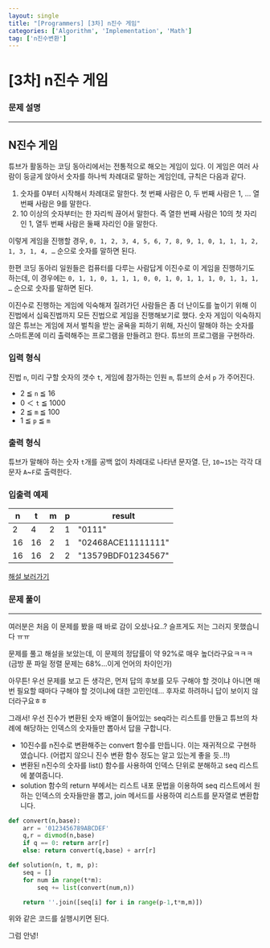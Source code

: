```yaml
---
layout: single
title: "[Programmers] [3차] n진수 게임"
categories: ['Algorithm', 'Implementation', 'Math']
tag: ['n진수변환']
---
```


# [3차] n진수 게임

### 문제 설명

---

## N진수 게임

튜브가 활동하는 코딩 동아리에서는 전통적으로 해오는 게임이 있다. 이 게임은 여러 사람이 둥글게 앉아서 숫자를 하나씩 차례대로 말하는 게임인데, 규칙은 다음과 같다.

1. 숫자를 0부터 시작해서 차례대로 말한다. 첫 번째 사람은 0, 두 번째 사람은 1, … 열 번째 사람은 9를 말한다.
2. 10 이상의 숫자부터는 한 자리씩 끊어서 말한다. 즉 열한 번째 사람은 10의 첫 자리인 1, 열두 번째 사람은 둘째 자리인 0을 말한다.

이렇게 게임을 진행할 경우,
`0, 1, 2, 3, 4, 5, 6, 7, 8, 9, 1, 0, 1, 1, 1, 2, 1, 3, 1, 4, …`
순으로 숫자를 말하면 된다.

한편 코딩 동아리 일원들은 컴퓨터를 다루는 사람답게 이진수로 이 게임을 진행하기도 하는데, 이 경우에는
`0, 1, 1, 0, 1, 1, 1, 0, 0, 1, 0, 1, 1, 1, 0, 1, 1, 1, …`
순으로 숫자를 말하면 된다.

이진수로 진행하는 게임에 익숙해져 질려가던 사람들은 좀 더 난이도를 높이기 위해 이진법에서 십육진법까지 모든 진법으로 게임을 진행해보기로 했다. 숫자 게임이 익숙하지 않은 튜브는 게임에 져서 벌칙을 받는 굴욕을 피하기 위해, 자신이 말해야 하는 숫자를 스마트폰에 미리 출력해주는 프로그램을 만들려고 한다. 튜브의 프로그램을 구현하라.

### 입력 형식

진법 `n`, 미리 구할 숫자의 갯수 `t`, 게임에 참가하는 인원 `m`, 튜브의 순서 `p` 가 주어진다.

- 2 ≦ `n` ≦ 16
- 0 ＜ `t` ≦ 1000
- 2 ≦ `m` ≦ 100
- 1 ≦ `p` ≦ `m`

### 출력 형식

튜브가 말해야 하는 숫자 `t`개를 공백 없이 차례대로 나타낸 문자열. 단, `10`~`15`는 각각 대문자 `A`~`F`로 출력한다.

### 입출력 예제

| n    | t    | m    | p    | result             |
| ---- | ---- | ---- | ---- | ------------------ |
| 2    | 4    | 2    | 1    | "0111"             |
| 16   | 16   | 2    | 1    | "02468ACE11111111" |
| 16   | 16   | 2    | 2    | "13579BDF01234567" |

[해설 보러가기](http://tech.kakao.com/2017/11/14/kakao-blind-recruitment-round-3/)



### 문제 풀이

---

여러분은 처음 이 문제를 봤을 때 바로 감이 오셨나요..? 슬프게도 저는 그러지 못했습니다 ㅠㅠ

문제를 풀고 해설을 보았는데, 이 문제의 정답률이 약 92%로 매우 높더라구요ㅋㅋㅋ(금방 푼 파일 정렬 문제는 68%...이게 언어의 차이인가)

아무튼! 우선 문제를 보고 든 생각은, 먼저 답의 후보를 모두 구해야 할 것이냐 아니면 매번 필요할 때마다 구해야 할 것이냐에 대한 고민인데... 후자로 하려하니 답이 보이지 않더라구요ㅎㅎ

그래서! 우선 진수가 변환된 숫자 배열이 들어있는 seq라는 리스트를 만들고 튜브의 차례에 해당하는 인덱스의 숫자들만 뽑아서 답을 구합니다. 



* 10진수를 n진수로 변환해주는 convert 함수를 만듭니다. 이는 재귀적으로 구현하였습니다. (어렵지 않으니 진수 변환 함수 정도는 알고 있는게 좋을 듯..!!)
* 변환된 n진수의 숫자를 list() 함수를 사용하여 인덱스 단위로 분해하고 seq 리스트에 붙여줍니다. 
* solution 함수의 return 부에서는 리스트 내포 문법을 이용하여 seq 리스트에서 원하는 인덱스의 숫자들만을 뽑고, join 메서드를 사용하여 리스트를 문자열로 변환합니다. 

```python
def convert(n,base):
    arr = '0123456789ABCDEF'
    q,r = divmod(n,base)
    if q == 0: return arr[r]
    else: return convert(q,base) + arr[r]

def solution(n, t, m, p):
    seq = []
    for num in range(t*m):
        seq += list(convert(num,n))

    return ''.join([seq[i] for i in range(p-1,t*m,m)])
```

위와 같은 코드를 실행시키면 된다. 



그럼 안녕!
